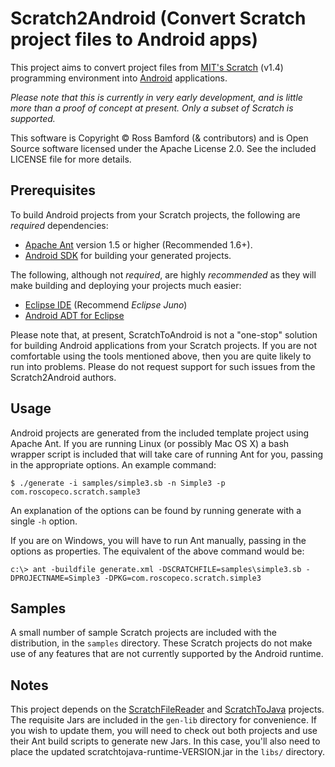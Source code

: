 Scratch2Android (Convert Scratch project files to Android apps)
===============================================================

This project aims to convert project files from [MIT's Scratch](http://scratch.mit.edu/) (v1.4) programming environment into [Android](http://www.android.com/) applications.

*Please note that this is currently in very early development, and is little more than a proof of concept at present. Only a subset of Scratch is supported.*

This software is Copyright &copy; Ross Bamford (& contributors) and is Open Source software licensed under the Apache License 2.0. See the included LICENSE file for more details.

Prerequisites
-------------

To build Android projects from your Scratch projects, the following are *required* dependencies:

* [Apache Ant](http://ant.apache.org/) version 1.5 or higher (Recommended 1.6+).
* [Android SDK](http://developer.android.com/sdk/index.html) for building your generated projects.

The following, although not _required_, are highly *recommended* as they will make building and deploying your projects much easier:

* [Eclipse IDE](http://eclipse.org/) (Recommend _Eclipse Juno_)
* [Android ADT for Eclipse](http://developer.android.com/tools/sdk/eclipse-adt.html)

Please note that, at present, ScratchToAndroid is not a "one-stop" solution for building Android applications from your Scratch projects. If you are not comfortable using the tools mentioned above, then you are quite likely to run into problems. Please do not request support for such issues from the Scratch2Android authors.

Usage
-----

Android projects are generated from the included template project using Apache Ant. If you are running Linux (or possibly Mac OS X) a bash wrapper script is included that will take care of running Ant for you, passing in the appropriate options. An example command:

`$ ./generate -i samples/simple3.sb -n Simple3 -p com.roscopeco.scratch.sample3`

An explanation of the options can be found by running generate with a single `-h` option.

If you are on Windows, you will have to run Ant manually, passing in the options as properties. The equivalent of the above command would be:

`c:\> ant -buildfile generate.xml -DSCRATCHFILE=samples\simple3.sb -DPROJECTNAME=Simple3 -DPKG=com.roscopeco.scratch.simple3`

Samples
-------

A small number of sample Scratch projects are included with the distribution, in the `samples` directory. These Scratch projects do not make use of any features that are not currently supported by the Android runtime.

Notes
-----

This project depends on the [ScratchFileReader](https://github.com/roscopeco/ScratchFileReader) and [ScratchToJava](https://github.com/roscopeco/ScratchFileReader) projects. The requisite Jars are included in the `gen-lib` directory for convenience. If you wish to update them, you will need to check out both projects and use their Ant build scripts to generate new Jars. In this case, you'll also need to place the updated scratchtojava-runtime-VERSION.jar in the `libs/` directory.

